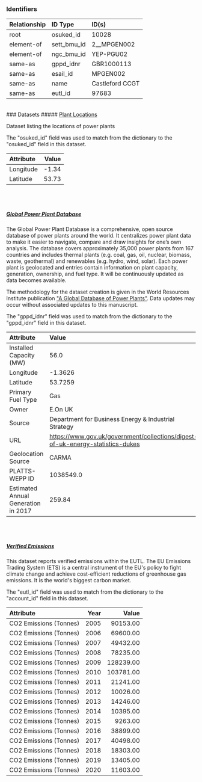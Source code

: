 ### Identifiers

| Relationship   | ID Type     | ID(s)           |
|:---------------|:------------|:----------------|
| root           | osuked_id   | 10028           |
| element-of     | sett_bmu_id | 2__MPGEN002     |
| element-of     | ngc_bmu_id  | YEP-PGU02       |
| same-as        | gppd_idnr   | GBR1000113      |
| same-as        | esail_id    | MPGEN002        |
| same-as        | name        | Castleford CCGT |
| same-as        | eutl_id     | 97683           |

<br>
### Datasets
##### <a href="https://raw.githubusercontent.com/OSUKED/Dictionary-Datasets/main/datasets/plant-locations/datapackage.json">Plant Locations</a>

Dataset listing the locations of power plants

The "osuked_id" field was used to match from the dictionary to the "osuked_id" field in this dataset.

| Attribute   |   Value |
|:------------|--------:|
| Longitude   |   -1.34 |
| Latitude    |   53.73 |

<br><br>
##### <a href="https://raw.githubusercontent.com/OSUKED/Dictionary-Datasets/main/datasets/global-power-plant-database/datapackage.json">Global Power Plant Database</a>

The Global Power Plant Database is a comprehensive, open source database of power plants around the world. It centralizes power plant data to make it easier to navigate, compare and draw insights for one’s own analysis. The database covers approximately 35,000 power plants from 167 countries and includes thermal plants (e.g. coal, gas, oil, nuclear, biomass, waste, geothermal) and renewables (e.g. hydro, wind, solar). Each power plant is geolocated and entries contain information on plant capacity, generation, ownership, and fuel type. It will be continuously updated as data becomes available. 

The methodology for the dataset creation is given in the World Resources Institute publication ["A Global Database of Power Plants"](https://www.wri.org/research/global-database-power-plants). Data updates may occur without associated updates to this manuscript.

The "gppd_idnr" field was used to match from the dictionary to the "gppd_idnr" field in this dataset.

| Attribute                           | Value                                                                          |
|:------------------------------------|:-------------------------------------------------------------------------------|
| Installed Capacity (MW)             | 56.0                                                                           |
| Longitude                           | -1.3626                                                                        |
| Latitude                            | 53.7259                                                                        |
| Primary Fuel Type                   | Gas                                                                            |
| Owner                               | E.On UK                                                                        |
| Source                              | Department for Business Energy & Industrial Strategy                           |
| URL                                 | https://www.gov.uk/government/collections/digest-of-uk-energy-statistics-dukes |
| Geolocation Source                  | CARMA                                                                          |
| PLATTS-WEPP ID                      | 1038549.0                                                                      |
| Estimated Annual Generation in 2017 | 259.84                                                                         |

<br><br>
##### <a href="https://raw.githubusercontent.com/OSUKED/Dictionary-Datasets/main/datasets/verified-emissions/datapackage.json">Verified Emissions</a>

This dataset reports verified emissions within the EUTL. The EU Emissions Trading System (ETS) is a central instrument of the EU's policy to fight climate change and achieve cost-efficient reductions of greenhouse gas emissions. It is the world's biggest carbon market.

The "eutl_id" field was used to match from the dictionary to the "account_id" field in this dataset.

| Attribute              |   Year |     Value |
|:-----------------------|-------:|----------:|
| CO2 Emissions (Tonnes) |   2005 |  90153.00 |
| CO2 Emissions (Tonnes) |   2006 |  69600.00 |
| CO2 Emissions (Tonnes) |   2007 |  49432.00 |
| CO2 Emissions (Tonnes) |   2008 |  78235.00 |
| CO2 Emissions (Tonnes) |   2009 | 128239.00 |
| CO2 Emissions (Tonnes) |   2010 | 103781.00 |
| CO2 Emissions (Tonnes) |   2011 |  21241.00 |
| CO2 Emissions (Tonnes) |   2012 |  10026.00 |
| CO2 Emissions (Tonnes) |   2013 |  14246.00 |
| CO2 Emissions (Tonnes) |   2014 |  10395.00 |
| CO2 Emissions (Tonnes) |   2015 |   9263.00 |
| CO2 Emissions (Tonnes) |   2016 |  38899.00 |
| CO2 Emissions (Tonnes) |   2017 |  40498.00 |
| CO2 Emissions (Tonnes) |   2018 |  18303.00 |
| CO2 Emissions (Tonnes) |   2019 |  13405.00 |
| CO2 Emissions (Tonnes) |   2020 |  11603.00 |
